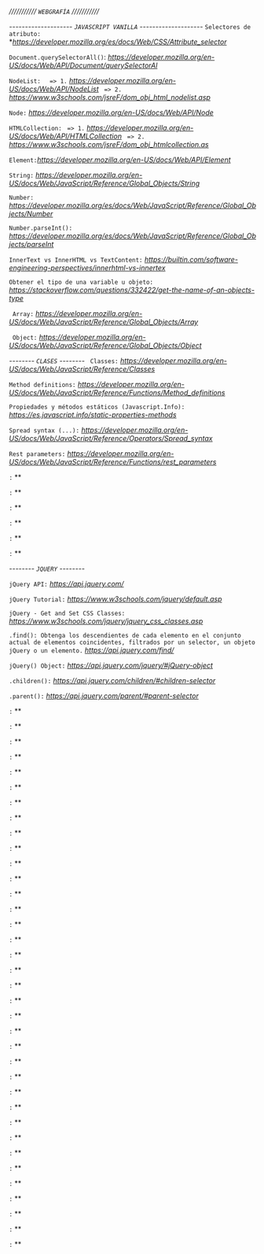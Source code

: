*///////////*
*`WEBGRAFÍA`*
*///////////*

*--------------------*
*`JAVASCRIPT VANILLA`*
*--------------------*
`Selectores de atributo:` **https://developer.mozilla.org/es/docs/Web/CSS/Attribute_selector*

`Document.querySelectorAll()`: *https://developer.mozilla.org/en-US/docs/Web/API/Document/querySelectorAl*

`NodeList: `
` => 1.` *https://developer.mozilla.org/en-US/docs/Web/API/NodeList*
` => 2.` *https://www.w3schools.com/jsreF/dom_obj_html_nodelist.asp*

`Node:` *https://developer.mozilla.org/en-US/docs/Web/API/Node*

`HTMLCollection:` 
` => 1.` *https://developer.mozilla.org/en-US/docs/Web/API/HTMLCollection*
` => 2.` *https://www.w3schools.com/jsreF/dom_obj_htmlcollection.as*

`Element:`*https://developer.mozilla.org/en-US/docs/Web/API/Element*

`String:` *https://developer.mozilla.org/en-US/docs/Web/JavaScript/Reference/Global_Objects/String*

`Number:` *https://developer.mozilla.org/es/docs/Web/JavaScript/Reference/Global_Objects/Number*

`Number.parseInt():` *https://developer.mozilla.org/es/docs/Web/JavaScript/Reference/Global_Objects/parseInt*

`InnerText vs InnerHTML vs TextContent:` *https://builtin.com/software-engineering-perspectives/innerhtml-vs-innertex*

`Obtener el tipo de una variable u objeto:` *https://stackoverflow.com/questions/332422/get-the-name-of-an-objects-type*

` Array:` *https://developer.mozilla.org/en-US/docs/Web/JavaScript/Reference/Global_Objects/Array*

` Object:` *https://developer.mozilla.org/en-US/docs/Web/JavaScript/Reference/Global_Objects/Object*



*--------*
*`CLASES`*
*--------*
` Classes:` *https://developer.mozilla.org/en-US/docs/Web/JavaScript/Reference/Classes*

`Method definitions:` *https://developer.mozilla.org/en-US/docs/Web/JavaScript/Reference/Functions/Method_definitions*


`Propiedades y métodos estáticos (Javascript.Info):` *https://es.javascript.info/static-properties-methods*

`Spread syntax (...):` *https://developer.mozilla.org/en-US/docs/Web/JavaScript/Reference/Operators/Spread_syntax*

`Rest parameters:` *https://developer.mozilla.org/en-US/docs/Web/JavaScript/Reference/Functions/rest_parameters*



`:` **

`:` **

`:` **

`:` **

`:` **

`:` **


*--------*
*`JQUERY`*
*--------*

`jQuery API:` *https://api.jquery.com/*

`jQuery Tutorial:` *https://www.w3schools.com/jquery/default.asp*

`jQuery - Get and Set CSS Classes:` *https://www.w3schools.com/jquery/jquery_css_classes.asp*

`.find(): Obtenga los descendientes de cada elemento en el conjunto actual de elementos coincidentes, filtrados por un selector, un objeto jQuery o un elemento.` *https://api.jquery.com/find/*

`jQuery() Object:` *https://api.jquery.com/jquery/#jQuery-object*

`.children():` *https://api.jquery.com/children/#children-selector*

`.parent():` *https://api.jquery.com/parent/#parent-selector*

`:` **

`:` **

`:` **

`:` **

`:` **

`:` **

`:` **

`:` **

`:` **

`:` **

`:` **

`:` **

`:` **

`:` **

`:` **

`:` **

`:` **

`:` **

`:` **

`:` **

`:` **

`:` **

`:` **

`:` **

`:` **

`:` **

`:` **

`:` **

`:` **

`:` **

`:` **

`:` **

`:` **

`:` **

`:` **

`:` **







